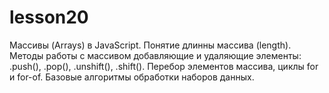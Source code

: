 # lesson20
Массивы (Arrays) в JavaScript. Понятие длинны массива (length). Методы работы с массивом добавляющие и удаляющие элементы: .push(), .pop(), .unshift(), .shift(). Перебор элементов массива, циклы for и for-of. Базовые алгоритмы обработки наборов данных.  
